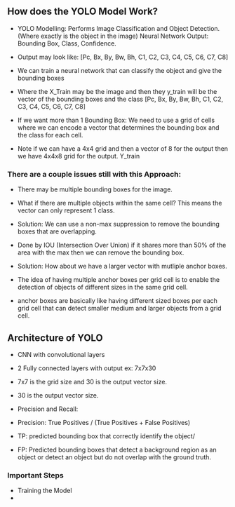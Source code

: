 ## How does the YOLO Model Work?

- YOLO Modelling: Performs Image Classification and Object Detection. (Where exactly is the object in the image)
Neural Network Output: Bounding Box, Class, Confidence.

- Output may look like: [Pc, Bx, By, Bw, Bh, C1, C2, C3, C4, C5, C6, C7, C8] 
- We can train a neural network that can classify the object and give the bounding boxes
- Where the X_Train may be the image and then they y_train will be the vector of the bounding boxes and the class [Pc, Bx, By, Bw, Bh, C1, C2, C3, C4, C5, C6, C7, C8]

- If we want more than 1 Bounding Box: We need to use a grid of cells where we can encode a vector that determines the bounding box and the class for each cell. 
- Note if we can have a 4x4 grid and then a vector of 8 for the output then we have 4x4x8 grid for the output. Y_train

### There are a couple issues still with this Approach:
- There may be multiple bounding boxes for the image.
- What if there are multiple objects within the same cell? This means the vector can only represent 1 class. 

- Solution: We can use a non-max suppression to remove the bounding boxes that are overlapping.
- Done by IOU (Intersection Over Union) if it shares more than 50% of the area with the max then we can remove the bounding box.

- Solution: How about we have a larger vector with mutliple anchor boxes. 
- The idea of having multiple anchor boxes per grid cell is to enable the detection of objects of different sizes in the same grid cell.
- anchor boxes are basically like having different sized boxes per each grid cell that can detect smaller medium and larger objects from a grid cell. 

## Architecture of YOLO
- CNN with convolutional layers
- 2 Fully connected layers with output ex: 7x7x30
- 7x7 is the grid size and 30 is the output vector size. 
- 30 is the output vector size. 


- Precision and Recall:
- Precision: True Positives / (True Positives + False Positives)
- TP: predicted bounding box that correctly identify the object/
- FP: Predicted bounding boxes that detect a background region as an object or detect an object but do not overlap with the ground truth.




### Important Steps
- Training the Model
- 